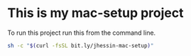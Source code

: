 
# This is my mac-setup project

To run this project run this from the command line.

```bash
sh -c "$(curl -fsSL bit.ly/jhessin-mac-setup)"
```

